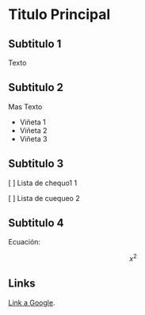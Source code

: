 # Titulo Principal 
## Subtitulo 1

Texto

## Subtitulo 2

Mas Texto

* Viñeta 1
* Viñeta 2
* Viñeta 3

## Subtitulo 3


[ ] Lista de chequo1 1

[ ] Lista de cuequeo 2

## Subtitulo 4

Ecuación:

$$x^2$$

## Links

[Link a Google](www.google.com).
